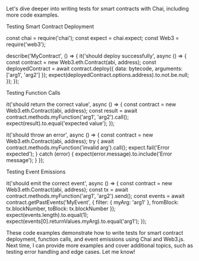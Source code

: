 Let's dive deeper into writing tests for smart contracts with Chai, including more code examples.

Testing Smart Contract Deployment


const chai = require('chai');
const expect = chai.expect;
const Web3 = require('web3');

describe('MyContract', () => {
  it('should deploy successfully', async () => {
    const contract = new Web3.eth.Contract(abi, address);
    const deployedContract = await contract.deploy({
      data: bytecode,
      arguments: ['arg1', 'arg2']
    });
    expect(deployedContract.options.address).to.not.be.null;
  });
});


Testing Function Calls


it('should return the correct value', async () => {
  const contract = new Web3.eth.Contract(abi, address);
  const result = await contract.methods.myFunction('arg1', 'arg2').call();
  expect(result).to.equal('expected value');
});

it('should throw an error', async () => {
  const contract = new Web3.eth.Contract(abi, address);
  try {
    await contract.methods.myFunction('invalid arg').call();
    expect.fail('Error expected');
  } catch (error) {
    expect(error.message).to.include('Error message');
  }
});


Testing Event Emissions


it('should emit the correct event', async () => {
  const contract = new Web3.eth.Contract(abi, address);
  const tx = await contract.methods.myFunction('arg1', 'arg2').send();
  const events = await contract.getPastEvents('MyEvent', {
    filter: { myArg: 'arg1' },
    fromBlock: tx.blockNumber,
    toBlock: tx.blockNumber
  });
  expect(events.length).to.equal(1);
  expect(events[0].returnValues.myArg).to.equal('arg1');
});


These code examples demonstrate how to write tests for smart contract deployment, function calls, and event emissions using Chai and Web3.js. Next time, I can provide more examples and cover additional topics, such as testing error handling and edge cases. Let me know!